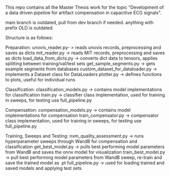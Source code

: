 This repo contains all the Master Thesis work for the topic "Development of a data driven pipeline for artifact compensation in capacitive ECG signals". 

main branch is outdated, pull from dev branch if needed.
anything with prefix OLD is outdated.

Structure is as follows:

Preparation:
unovis_reader.py- > reads unovis records, preprocessing and saves as dicts
mit_reader.py -> reads MIT records, preprocessing and saves as dicts
load_data_from_dicts.py -> converts dict data to tensors, applies splitting between training/val/test sets
get_sample_segments.py -> gets example segments from databases
custom_dataset_for_dataloader.py -> implements a Dataset class for DataLoaders
plotter.py -> defines functions to plots, useful for individual runs

Classification:
classification_models.py -> contains model implementations for classification
train.py -> classifier class implementation, used for training in sweeps, for testing use full_pipeline.py

Compensation:
compensation_models.py -> contains model implementations for compensation
train_compensator.py -> compensator class implementation, used for training in sweeps, for testing use full_pipeline.py

Training, Sweeps and Testing:
nxm_quality_assessment.py -> runs hyperparameter sweeps through WandB for compensation and classification
get_best_model.py -> pulls best performing model parameters from WandB and saves the onnx model for visualization
train_best_model.py -> pull best performing model parameters from WandB sweep, re-train and save the trained model as .pt
full_pipeline.py -> used for loading trained and saved models and applying test sets
